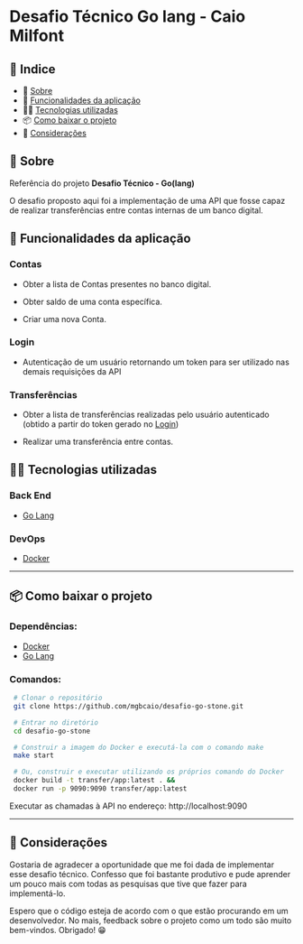 # Desafio Técnico Go lang - Caio Milfont

## 🚀 Indice

- 📓 [Sobre](#-Sobre)
- 🧱 [Funcionalidades da aplicação](#-Funcionalidades-da-aplicação)
- 👨‍💻 [Tecnologias utilizadas](#-Tecnologias-utilizadas)
- 📦 [Como baixar o projeto](#-Como-baixar-o-projeto)
- 🤝 [Considerações](#-Considerações)

## 📓 Sobre

Referência do projeto **Desafio Técnico - Go(lang)**

O desafio proposto aqui foi a implementação de uma API que fosse capaz de realizar transferências entre contas internas de um banco digital. 

## 🧱 Funcionalidades da aplicação

### **Contas**

- Obter a lista de Contas presentes no banco digital.

- Obter saldo de uma conta específica.

- Criar uma nova Conta.

### **Login**

- Autenticação de um usuário retornando um token para ser utilizado nas demais requisições da API

### **Transferências**

- Obter a lista de transferências realizadas pelo usuário autenticado (obtido a partir do token gerado no [Login](#-Login))

- Realizar uma transferência entre contas.

## 👨‍💻 Tecnologias utilizadas

### Back End
- [Go Lang](https://go.dev/)

### DevOps
- [Docker](https://www.docker.com/)

---

## 📦 Como baixar o projeto

### Dependências:
- [Docker](https://www.docker.com/)
- [Go Lang](https://go.dev/)

### Comandos:

```bash
 # Clonar o repositório
 git clone https://github.com/mgbcaio/desafio-go-stone.git
```

```bash
 # Entrar no diretório
 cd desafio-go-stone
```

```bash
 # Construir a imagem do Docker e executá-la com o comando make
 make start
```

```bash
 # Ou, construir e executar utilizando os próprios comando do Docker
 docker build -t transfer/app:latest . &&
 docker run -p 9090:9090 transfer/app:latest
```

Executar as chamadas à API no endereço: http://localhost:9090

---

## 🤝 Considerações

Gostaria de agradecer a oportunidade que me foi dada de implementar esse desafio técnico. Confesso que foi bastante produtivo e pude aprender um pouco mais com todas as pesquisas que tive que fazer para implementá-lo. 

Espero que o código esteja de acordo com o que estão procurando em um desenvolvedor. No mais, feedback sobre o projeto como um todo são muito bem-vindos. Obrigado! 😁